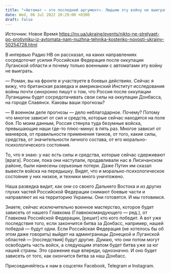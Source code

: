 ```yaml
---
title: "«Автомат — это последний аргумент». Людьми эту войну не выиграть, Украине нужна техника — интервью с Романом Костенко"
date: Wed, 06 Jul 2022 20:29:00 +0300
draft: false
---
```

Источник: Новое Время https://nv.ua/ukraine/events/nikto-ne-strelyaet-po-protivniku-iz-avtomata-nam-nuzhna-tehnika-kostenko-novosti-ukrainy-50254728.html


В интервью Радио НВ он рассказал, на каких направлениях сосредоточит усилия Российская Федерация после оккупации Луганской области и почему только военными с автоматами эту войну не выиграть.

— Роман, вы на фронте и участвуете в боевых действиях. Сейчас я вижу, что британская разведка и американский Институт исследования войны почти синхронно пишут о том, что Россия после оккупации Луганщины будет сосредотачивать свои силы на оккупации Донбасса, на городе Славянск. Каковы ваши прогнозы?

— В военном деле прогнозы — дело неблагодарное. Почему? Потому что многое зависит от сил и средств, которые сейчас находятся на поле боя. По моим данным, Россия стянула туда безумные войска, превышающие наши где-то плюс-минус в пять раз. Многое зависит от маневров, от правильности применения танков, от того, какие силы, средства, от значительности личного состава, от его морально-психологического состояния.

То, что я знаю: у нас есть силы и средства, которые сейчас сдерживают [врага]. России, пока они наступали, продавливали нас в Лисичанском районе, были нанесены серьезные потери. Даже Путин им сказал вывести войска на передышку. Видят, что и морально-психологическое состояние у них низкое, и техники много уничтожено.

Наша разведка видит, как они со своего Дальнего Востока и из других глухих частей Российской Федерации снимают боевые части и направляют их на территорию Украины. Они готовятся. И мы готовимся.

Знаете, сейчас исключительно военное мастерство, которое будет зависеть от нашего Главкома (Главнокомандующего — ред.), от Главкома Российской Федерации, [решит] кто кого победит. А вот уже последствия того, если закончится битва за Донбасс, например, нашей победой — будут одни. Если Российская Федерация (не хотелось бы об этом даже говорить) выйдет на админграницы Донецкой и Луганской областей — [последствия] будут другие. Думаю, что они потом могут освободить часть войск, а следующим этапом будет битва уже за юг нашей страны. Это сражение еще впереди, однозначно. И оно будет зависеть от того, как окончится битва за наш Донбасс.

Присоединяйтесь к нам в соцсетях Facebook, Telegram и Instagram.
